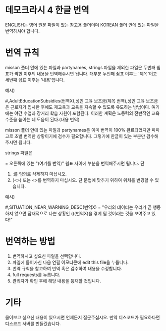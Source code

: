 # 데모크라시 4 한글 번역

ENGLISH는 영어 원문 파일이 있는 참고용 폴더이며 KOREAN 폴더 안에 있는 파일을 번역하셔야 합니다.

# 번역 규칙

misson 폴더 안에 있는 파일과 partynames, strings 파일을 제외한 파일은 두번째 쉼표가 찍힌 이후의 내용을 번역해주시면 됩니다.
대부분 두번째 쉼표 이후는 '제목'이고 세번째 쉼표 이후는 '내용'입니다.



예시)


#,AdultEducationSubsidies(번역X),성인 교육 보조금(제목 번역),성인 교육 보조금은 근로자가 입사한 후에도 재교육과 교육을 지속할 수 있도록 유도하는 방법이다. 여기에는 야간 수업과 장거리 학습 자원이 포함된다. 이러한 계획은 노동력의 전반적인 교육 수준을 높이는 데 도움이 된다.(내용 번역)

misson 폴더 안에 있는 파일과 partynames은 이미 번역이 100% 완료되었지만 파파고로 초벌 번역한 상황이기에 검수가 필요합니다. 그렇기에 한글이 있는 부분만 검수해주시면 됩니다.

strings 파일은 

= 오른쪽에 있는 "(여기를 번역)" 쉼표 사이에 부분을 번역해주시면 됩니다. 단

1. :를 임의로 삭제하지 마십시오.
2. (<>) 또는 <>를 번역하지 마십시오. 단 문법에 맞추기 위하여 위치를 변경할 수 있습니다.

예시)

#,SITUATION_NEAR_WARNING_DESC(번역X)	= "우리의 데이터는 우리가 곧 행동하지 않으면 잠재적으로 나쁜 상황인 (<SITUATION>)(번역X)을 겪게 될 것이라는 것을 보여주고 있다!"
  
# 번역하는 방법
  
  1. 번역하시고 싶으신 파일을 선택합니다.
  2. 파일에 들어가신 다음 연필 이모티콘에 edit this file을 누릅니다.
  3. 번역 규칙을 참고하여 번역 혹은 검수하여 내용을 수정합니다.
  4. full requests를 누릅니다.
  5. 관리자가 확인 후에 해당 내용을 등재할 것입니다.


# 기타
  물어보고 싶으신 내용이 있으시면 언제든지 질문주십시오. 만약 디스코드가 필요하다면 디스코드 서버를 만들겠습니다.
  



